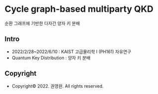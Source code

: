 # Cycle graph-based multiparty QKD
순환 그래프에 기반한 다자간 양자 키 분배

## Intro
- 2022/2/28~2022/6/10 : KAIST 고급물리학 I (PH161) 자유연구
- Quantum Key Distribution : 양자 키 분배

## Copyright
- Copyright© 2022. 권영완. All rights reserved.
